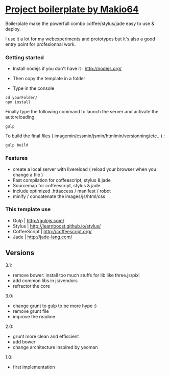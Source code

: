 # [Project boilerplate by Makio64](https://github.com/Makio64/Template)

Boilerplate make the powerfull combo coffee/stylus/jade easy to use & deploy.

I use it a lot for my webexperiments and prototypes but it's also a good entry point for profesionnal work.

### Getting started 

- Install nodejs if you don't have it : http://nodejs.org/

- Then copy the template in a folder 
- Type in the console
```shell
cd yourFolder/
npm install
```

Finally type the following command to launch the server and activate the autoreloading
```shell
gulp
```

To build the final files ( imagemin/cssmin/jsmin/htmlmin/versionning/etc.. ) :
```shell
gulp build
```

### Features
- create a local server with livereload ( reload your browser  when you change a file )
- Fast compilation for coffeescript, stylus & jade
- Sourcemap for coffeescript, stylus & jade
- include optimized .httaccess / manifest / robot
- minify / concatenate the images/js/html/css

### This template use
- Gulp | http://gulpjs.com/
- Stylus | http://learnboost.github.io/stylus/
- CoffeeScript | http://coffeescript.org/
- Jade | http://jade-lang.com/

## Versions
3.1:
- remove bower: install too much stuffs for lib like three.js/pixi 
- add common libs in js/vendors
- refractor the core

3.0:
- change grunt to gulp to be more hype :)
- remove grunt file
- improve the readme

2.0:
- grunt more clean and effiscient
- add bower
- change architecture inspired by yeoman

1.0:
- first implementation